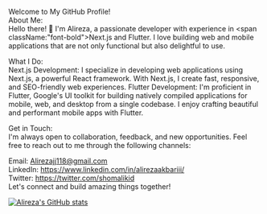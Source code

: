 Welcome to My GitHub Profile!
<br>
About Me: <br>
Hello there! 👋 I'm Alireza, a passionate developer with experience in <span className:"font-bold">Next.js</span> and Flutter. I love building web and mobile applications that are not only functional but also delightful to use.

What I Do:<br>
Next.js Development: I specialize in developing web applications using Next.js, a powerful React framework. With Next.js, I create fast, responsive, and SEO-friendly web experiences.
Flutter Development: I'm proficient in Flutter, Google's UI toolkit for building natively compiled applications for mobile, web, and desktop from a single codebase. I enjoy crafting beautiful and performant mobile apps with Flutter.

Get in Touch:<br>
I'm always open to collaboration, feedback, and new opportunities. Feel free to reach out to me through the following channels:

Email: Alirezajj118@gmail.com <br>
LinkedIn: https://www.linkedin.com/in/alirezaakbariii/  <br>
Twitter: https://twitter.com/shomalikid  <br>
Let's connect and build amazing things together!  

[![Alireza's GitHub stats](https://github-readme-stats.vercel.app/api?username=alisideas)](https://github.com/alisideas/github-readme-stats)
